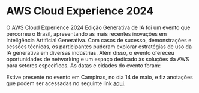 # AWS Cloud Experience 2024

O AWS Cloud Experience 2024 Edição Generativa de IA foi um evento que percorreu o Brasil, apresentando as mais recentes inovações em Inteligência Artificial Generativa. Com casos de sucesso, demonstrações e sessões técnicas, os participantes puderam explorar estratégias de uso da IA generativa em diversas indústrias. Além disso, o evento ofereceu oportunidades de networking e um espaço dedicado às soluções da AWS para setores específicos. As datas e cidades do evento foram:

Estive presente no evento em Campinas, no dia 14 de maio, e fiz anotações que podem ser acessadas no seguinte link [aqui](https://neoshinesnh.github.io/aws-cloud-experience-2024/).
